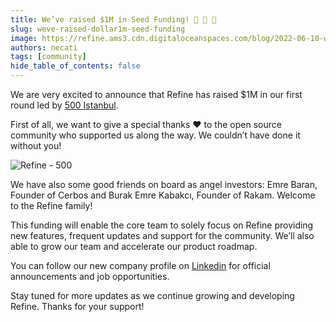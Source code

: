 ```yaml
---
title: We’ve raised $1M in Seed Funding! 🚀 🚀 🚀
slug: weve-raised-dollar1m-seed-funding
image: https://refine.ams3.cdn.digitaloceanspaces.com/blog/2022-06-10-weve-raised-dollar1m-seed-funding/refine-500-2.png
authors: necati
tags: [community]
hide_table_of_contents: false
---
```


We are very excited to announce that Refine has raised $1M in our first round led by [500 Istanbul](https://istanbul.500.co/).

First of all, we want to give a special thanks ❤️ to the open source community who supported us along the way. We couldn’t have done it without you!

<img src="https://refine.ams3.cdn.digitaloceanspaces.com/blog/2022-06-10-weve-raised-dollar1m-seed-funding/refine-500.png" alt="Refine - 500" />

<!--truncate-->

We have also some good friends on board as angel investors: Emre Baran, Founder of Cerbos and Burak Emre Kabakcı, Founder of Rakam. Welcome to the Refine family!

This funding will enable the core team to solely focus on Refine providing new features, frequent updates and support for the community. We’ll also able to grow our team and accelerate our product roadmap.

You can follow our new company profile on [Linkedin](https://www.linkedin.com/company/refine-dev) for official announcements and job opportunities.

Stay tuned for more updates as we continue growing and developing Refine. Thanks for your support!

